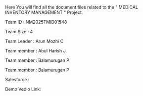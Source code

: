 Here You will find all the document files related to the " MEDICAL INVENTORY MANAGEMENT " Project.

Team ID : NM2025TMID01548

Team Size : 4

Team Leader : Arun Mozhi C

Team member : Abul Harish J

Team member : Balamurugan P

Team member : Balamurugan P

Salesforce :

Demo Vedio Link:
